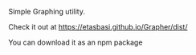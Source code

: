 Simple Graphing utility.

Check it out at https://etasbasi.github.io/Grapher/dist/

You can download it as an npm package 
